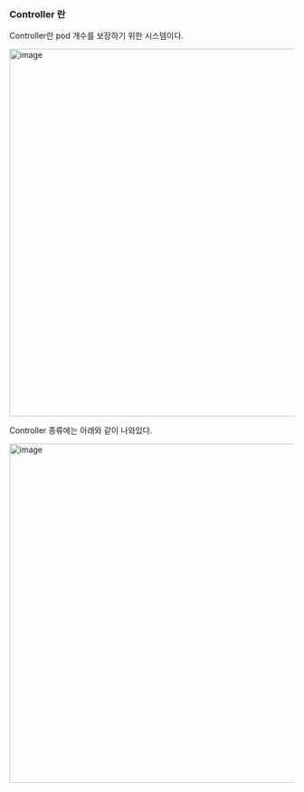 ### Controller 란

Controller란 pod 개수를 보장하기 위한 시스템이다.

<img width="649" alt="image" src="https://github.com/sm55555/k8s/assets/38831314/6657ca7b-f705-4ddb-a98c-5a52c3e1ffcc">

Controller 종류에는 아래와 같이 나와있다.

<img width="599" alt="image" src="https://github.com/sm55555/k8s/assets/38831314/d188e6fe-30d1-4a2e-9481-1d51d08f060a">
